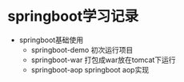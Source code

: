 # springboot学习记录
* springboot基础使用
  * springboot-demo 初次运行项目
  * springboot-war 打包成war放在tomcat下运行
  * springboot-aop springboot aop实现
